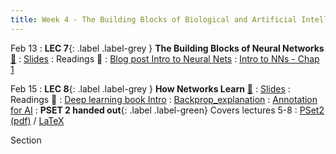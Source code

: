 ```yaml
---
title: Week 4 - The Building Blocks of Biological and Artificial Intelligence (Cont'd)
---
```


Feb 13
: **LEC 7**{: .label .label-grey } **The Building Blocks of Neural Networks** [🎥](https://harvard.hosted.panopto.com/Panopto/Pages/Viewer.aspx?id=ec369d76-9a91-4320-bb62-afa10106170c)
  : [Slides](https://canvas.harvard.edu/files/16896413/download?download_frd=1)
: Readings 📖
: [Blog post Intro to Neural Nets](https://purnasaigudikandula.medium.com/a-beginner-intro-to-neural-networks-543267bda3c8)
: [Intro to NNs - Chap 1](http://neuralnetworksanddeeplearning.com/chap1.html)


Feb 15
: **LEC 8**{: .label .label-grey } **How Networks Learn** [🎥](https://harvard.hosted.panopto.com/Panopto/Pages/Viewer.aspx?id=af788f92-e818-47fe-9216-afa101061733)
  : [Slides](https://canvas.harvard.edu/files/16914839/download?download_frd=1)
: Readings 📖
: [Deep learning book Intro](https://www.deeplearningbook.org/contents/intro.html)
: [Backprop_explanation](http://neuralnetworksanddeeplearning.com/chap2.html)
: [Annotation for AI](https://medium.com/vsinghbisen/why-data-annotation-is-important-for-machine-learning-and-ai-5e647637c621)
: **PSET 2 handed out**{: .label .label-green} Covers lectures 5-8
  : [PSet2 (pdf)](https://canvas.harvard.edu/files/16923303/download?download_frd=1) / [LaTeX](https://canvas.harvard.edu/files/16923311/download?download_frd=1)

Section
